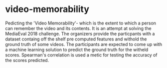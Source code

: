 # video-memorability
Pedicting the 'Video Memorability'- which is the extent to which a person can remember the video and its contents. It is an attempt at solving the MediaEval 2018 challenge. The organizers provide the particpants with a dataset containg off the shelf pre computed features and withold the ground truth of some videos. The participants are expected to come up with a machine learning solution to predict the ground truth for the witheld scores. Spearman's correlation is used a metic for testing the accuracy of the scores predicted. 
